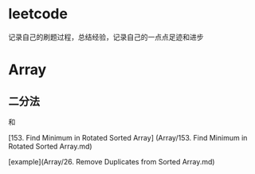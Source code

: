 # leetcode
记录自己的刷题过程，总结经验，记录自己的一点点足迹和进步


# Array

## 二分法

和

[153. Find Minimum in Rotated Sorted Array] (Array/153. Find Minimum in Rotated Sorted Array.md)

[example](Array/26. Remove Duplicates from Sorted Array.md)

